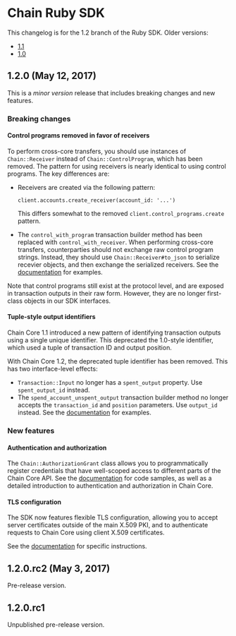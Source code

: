 # Chain Ruby SDK

This changelog is for the 1.2 branch of the Ruby SDK. Older versions:

- [1.1](https://github.com/chain/chain/blob//1.1-stable/sdk/ruby/CHANGELOG.md)
- [1.0](https://github.com/chain/chain/blob/1.0-stable/sdk/ruby/CHANGELOG.md)

## 1.2.0 (May 12, 2017)

This is a _minor version_ release that includes breaking changes and new features.

### Breaking changes

#### Control programs removed in favor of receivers

To perform cross-core transfers, you should use instances of `Chain::Receiver` instead of `Chain::ControlProgram`, which has been removed. The pattern for using receivers is nearly identical to using control programs. The key differences are:

- Receivers are created via the following pattern:

    ```
    client.accounts.create_receiver(account_id: '...')
    ```

    This differs somewhat to the removed `client.control_programs.create` pattern.
- The `control_with_program` transaction builder method has been replaced with `control_with_receiver`.
When performing cross-core transfers, counterparties should not exchange raw control program strings. Instead, they should use `Chain::Receiver#to_json` to serialize recevier objects, and then exchange the serialized receivers. See the [documentation](https://chain.com/docs/1.2/core/build-applications/transaction-basics#between-two-chain-cores) for examples.

Note that control programs still exist at the protocol level, and are exposed in transaction outputs in their raw form. However, they are no longer first-class objects in our SDK interfaces.

#### Tuple-style output identifiers

Chain Core 1.1 introduced a new pattern of identifying transaction outputs using a single unique identifier. This deprecated the 1.0-style identifier, which used a tuple of transaction ID and output position.

With Chain Core 1.2, the deprecated tuple identifier has been removed. This has two interface-level effects:

- `Transaction::Input` no longer has a `spent_output` property. Use `spent_output_id` instead.
- The `spend_account_unspent_output` transaction builder method no longer accepts the `transaction_id` and `position` parameters. Use `output_id` instead. See the [documentation](https://chain.com/docs/1.2/core/build-applications/unspent-outputs#spend-unspent-outputs) for examples.

### New features

#### Authentication and authorization

The `Chain::AuthorizationGrant` class allows you to programmatically register credentials that have well-scoped access to different parts of the Chain Core API. See the [documentation](https://chain.com/docs/1.2/core/learn-more/authentication-and-authorization) for code samples, as well as a detailed introduction to authentication and authorization in Chain Core.

#### TLS configuration

The SDK now features flexible TLS configuration, allowing you to accept server certificates outside of the main X.509 PKI, and to authenticate requests to Chain Core using client X.509 certificates.

See the [documentation](https://chain.com/docs/1.2/core/learn-more/mutual-tls-auth) for specific instructions.

## 1.2.0.rc2 (May 3, 2017)

Pre-release version.

## 1.2.0.rc1

Unpublished pre-release version.

